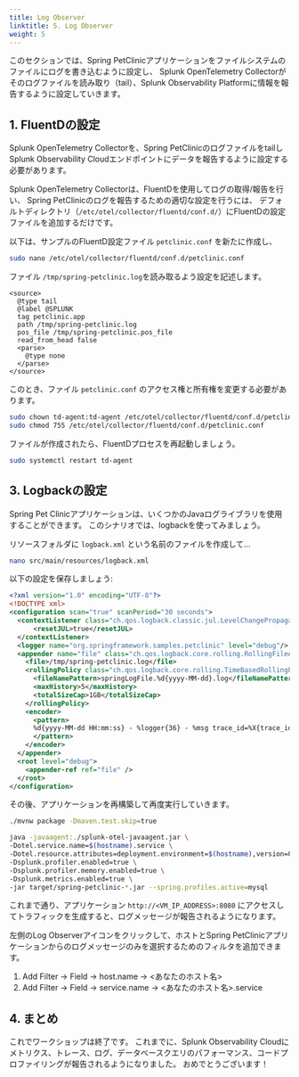 ```yaml
---
title: Log Observer
linktitle: 5. Log Observer
weight: 5
---
```


このセクションでは、Spring PetClinicアプリケーションをファイルシステムのファイルにログを書き込むように設定し、
Splunk OpenTelemetry Collectorがそのログファイルを読み取り（tail）、Splunk Observability Platformに情報を報告するように設定していきます。

## 1. FluentDの設定

Splunk OpenTelemetry Collectorを、Spring PetClinicのログファイルをtailし
Splunk Observability Cloudエンドポイントにデータを報告するように設定する必要があります。

Splunk OpenTelemetry Collectorは、FluentDを使用してログの取得/報告を行い、
Spring PetClinicのログを報告するための適切な設定を行うには、
デフォルトディレクトリ（`/etc/otel/collector/fluentd/conf.d/`）にFluentDの設定ファイルを追加するだけです。

以下は、サンプルのFluentD設定ファイル `petclinic.conf` を新たに作成し、

```bash
sudo nano /etc/otel/collector/fluentd/conf.d/petclinic.conf
```


ファイル `/tmp/spring-petclinic.log`を読み取るよう設定を記述します。

```
<source>
  @type tail
  @label @SPLUNK
  tag petclinic.app
  path /tmp/spring-petclinic.log
  pos_file /tmp/spring-petclinic.pos_file
  read_from_head false
  <parse>
    @type none
  </parse>
</source>
```


このとき、ファイル `petclinic.conf` のアクセス権と所有権を変更する必要があります。

```bash
sudo chown td-agent:td-agent /etc/otel/collector/fluentd/conf.d/petclinic.conf
sudo chmod 755 /etc/otel/collector/fluentd/conf.d/petclinic.conf
```

ファイルが作成されたら、FluentDプロセスを再起動しましょう。

```bash
sudo systemctl restart td-agent
```


## 3. Logbackの設定

Spring Pet Clinicアプリケーションは、いくつかのJavaログライブラリを使用することができます。
このシナリオでは、logbackを使ってみましょう。

リソースフォルダに `logback.xml` という名前のファイルを作成して…

```bash
nano src/main/resources/logback.xml
```


以下の設定を保存しましょう:

```xml
<?xml version="1.0" encoding="UTF-8"?>
<!DOCTYPE xml>
<configuration scan="true" scanPeriod="30 seconds">
  <contextListener class="ch.qos.logback.classic.jul.LevelChangePropagator">
      <resetJUL>true</resetJUL>
  </contextListener>
  <logger name="org.springframework.samples.petclinic" level="debug"/>
  <appender name="file" class="ch.qos.logback.core.rolling.RollingFileAppender">
    <file>/tmp/spring-petclinic.log</file>
    <rollingPolicy class="ch.qos.logback.core.rolling.TimeBasedRollingPolicy">
      <fileNamePattern>springLogFile.%d{yyyy-MM-dd}.log</fileNamePattern>
      <maxHistory>5</maxHistory>
      <totalSizeCap>1GB</totalSizeCap>
    </rollingPolicy>
    <encoder>
      <pattern>
      %d{yyyy-MM-dd HH:mm:ss} - %logger{36} - %msg trace_id=%X{trace_id} span_id=%X{span_id} trace_flags=%X{trace_flags} service.name=%property{otel.resource.service.name}, deployment.environment=%property{otel.resource.deployment.environment} %n
      </pattern>
    </encoder>
  </appender>
  <root level="debug">
    <appender-ref ref="file" />
  </root>
</configuration>
```

その後、アプリケーションを再構築して再度実行していきます。


```bash
./mvnw package -Dmaven.test.skip=true
```

```bash
java -javaagent:./splunk-otel-javaagent.jar \
-Dotel.service.name=$(hostname).service \
-Dotel.resource.attributes=deployment.environment=$(hostname),version=0.317 \
-Dsplunk.profiler.enabled=true \
-Dsplunk.profiler.memory.enabled=true \
-Dsplunk.metrics.enabled=true \
-jar target/spring-petclinic-*.jar --spring.profiles.active=mysql
```


これまで通り、アプリケーション `http://<VM_IP_ADDRESS>:8080`  にアクセスしてトラフィックを生成すると、ログメッセージが報告されるようになります。

左側のLog Observerアイコンをクリックして、ホストとSpring PetClinicアプリケーションからのログメッセージのみを選択するためのフィルタを追加できます。

1. Add Filter → Field → host.name → <あなたのホスト名>
2. Add Filter → Field → service.name → <あなたのホスト名>.service


## 4. まとめ

これでワークショップは終了です。
これまでに、Splunk Observability Cloudにメトリクス、トレース、ログ、データベースクエリのパフォーマンス、コードプロファイリングが報告されるようになりました。
おめでとうございます！
